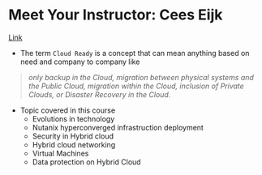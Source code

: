 # Meet Your Instructor: Cees Eijk

[Link](https://www.youtube.com/watch?v=2nm0t-2H3P4)

- The term `Cloud Ready` is a concept that can mean anything based on need and company to company like

> *only backup in the Cloud, migration between physical systems and the Public Cloud, migration within the Cloud, inclusion of Private Clouds, or Disaster Recovery in the Cloud.*

- Topic covered in this course
  - Evolutions in technology
  - Nutanix hyperconverged infrastruction deployment
  - Security in Hybrid cloud
  - Hybrid cloud networking
  - Virtual Machines
  - Data protection on Hybrid Cloud
